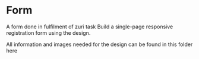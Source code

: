 # Form
A form done in fulfilment of zuri task
Build a single-page responsive registration form using the design.

 All information and images needed for the design can be found in this folder here
